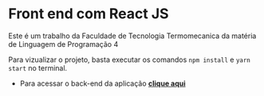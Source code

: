 # Front end com React JS

Este é um trabalho da Faculdade de Tecnologia Termomecanica da matéria de 
Linguagem de Programação 4

Para vizualizar o projeto, basta executar os comandos ``` npm install ``` e ``` yarn start ``` no terminal.

* Para acessar o back-end da aplicação **[clique aqui](https://github.com/pedroh2s/N1-lp4-1)**